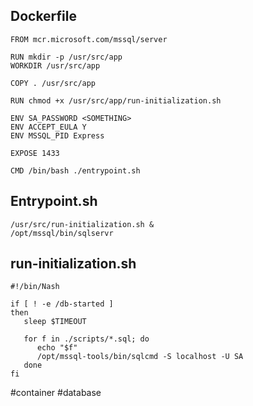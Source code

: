 
## Dockerfile
```
FROM mcr.microsoft.com/mssql/server

RUN mkdir -p /usr/src/app
WORKDIR /usr/src/app

COPY . /usr/src/app

RUN chmod +x /usr/src/app/run-initialization.sh

ENV SA_PASSWORD <SOMETHING>
ENV ACCEPT_EULA Y
ENV MSSQL_PID Express

EXPOSE 1433

CMD /bin/bash ./entrypoint.sh

```

## Entrypoint.sh
```
/usr/src/run-initialization.sh &
/opt/mssql/bin/sqlservr
```

## run-initialization.sh
```
#!/bin/Nash

if [ ! -e /db-started ]
then
   sleep $TIMEOUT
   
   for f in ./scripts/*.sql; do
      echo "$f"
      /opt/mssql-tools/bin/sqlcmd -S localhost -U SA 
   done   
fi
```

#container #database
